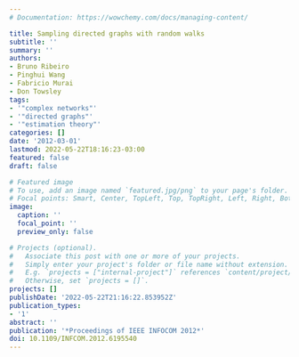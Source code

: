 ```yaml
---
# Documentation: https://wowchemy.com/docs/managing-content/

title: Sampling directed graphs with random walks
subtitle: ''
summary: ''
authors:
- Bruno Ribeiro
- Pinghui Wang
- Fabricio Murai
- Don Towsley
tags:
- '"complex networks"'
- '"directed graphs"'
- '"estimation theory"'
categories: []
date: '2012-03-01'
lastmod: 2022-05-22T18:16:23-03:00
featured: false
draft: false

# Featured image
# To use, add an image named `featured.jpg/png` to your page's folder.
# Focal points: Smart, Center, TopLeft, Top, TopRight, Left, Right, BottomLeft, Bottom, BottomRight.
image:
  caption: ''
  focal_point: ''
  preview_only: false

# Projects (optional).
#   Associate this post with one or more of your projects.
#   Simply enter your project's folder or file name without extension.
#   E.g. `projects = ["internal-project"]` references `content/project/deep-learning/index.md`.
#   Otherwise, set `projects = []`.
projects: []
publishDate: '2022-05-22T21:16:22.853952Z'
publication_types:
- '1'
abstract: ''
publication: '*Proceedings of IEEE INFOCOM 2012*'
doi: 10.1109/INFCOM.2012.6195540
---
```

